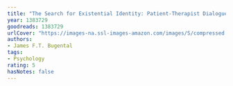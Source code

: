 ```yaml
---
title: "The Search for Existential Identity: Patient-Therapist Dialogues in Humanistic Psychotherapy"
year: 1383729
goodreads: 1383729
urlCover: "https://images-na.ssl-images-amazon.com/images/S/compressed.photo.goodreads.com/books/1387733201i/1383729.jpg"
authors:
- James F.T. Bugental
tags:
- Psychology
rating: 5
hasNotes: false
---
```

